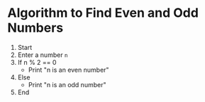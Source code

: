 # Algorithm to Find Even and Odd Numbers

1. Start
2. Enter a number `n`
3. If n % 2 == 0
   - Print "n is an even number"
4. Else
   - Print "n is an odd number"
5. End
